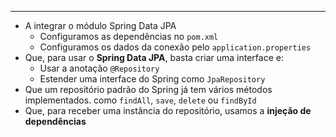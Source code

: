 ***

-   A integrar o módulo Spring Data JPA
    -   Configuramos as dependências no `pom.xml`
    -   Configuramos os dados da conexão pelo `application.properties`
-   Que, para usar o **Spring Data JPA**, basta criar uma interface e:
    -   Usar a anotação `@Repository`
    -   Estender uma interface do Spring como `JpaRepository`
-   Que um repositório padrão do Spring já tem vários métodos implementados. como `findAll`, `save`, `delete` ou `findById`
-   Que, para receber uma instância do repositório, usamos a **injeção de dependências**

